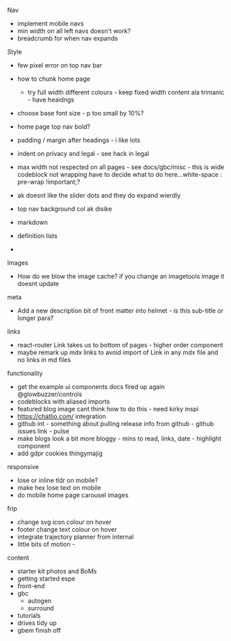 Nav
* implement mobile navs 
* min width on all left navs doesn't work?
* breadcrumb for when nav expands

Style
* few pixel error on top nav bar
* how to chunk home page
  * try full width different colours - keep fixed width content ala trimanic - have heaidngs
* choose base font size - p too small by 10%?
* home page top nav bold?
* padding / margin after headings - i like lots
* indent on privacy and legal - see hack in legal
* max width not respected on all pages - see docs/gbc/misc - this is wide codeblock not wrapping have to decide what to do here...white-space : pre-wrap !important;?
* ak doesnt like the slider dots and they do expand wierdly
* top nav background col ak disike

* markdown
* definition lists
* 

Images
* How do we blow the image cache? if you change an imagetools image it doesnt update

meta
* Add a new description bit of front matter into helmet - is this sub-title or longer para?

links
* react-router Link takes us to bottom of pages - higher order component
* maybe remark up mdx links to avoid import of Link in any mdx file and no links in md files

functionality

* get the example ui components docs fired up again @glowbuzzer/controls
* codeblocks with aliased imports
* featured blog image cant think how to do this - need kirky inspi
* https://chatlio.com/ integration
* github int - something about pulling release info from github - github issues link - pulse
* make blogs look a bit more bloggy - mins to read, links, date - highlight component
* add gdpr cookies thingymajig

responsive
* lose or inline tldr on mobile?
* make hex lose text on mobile
* do mobile home page carousel images


frip
* change svg icon colour on hover
* footer change text colour on hover
* integrate trajectory planner from internal
* little bits of motion - 



content
* starter kit photos and BoMs
* getting started espe
* front-end
* gbc
  * autogen
  * surround
* tutorials
* drives tidy up
* gbem finish off

